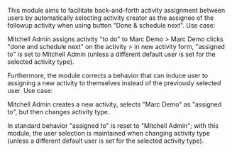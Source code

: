 This module aims to facilitate back-and-forth activity assignment
between users by automatically selecting activity creator as the
assignee of the followup activity when using button "Done & schedule
next". Use case:

Mitchell Admin assigns activity "to do" to Marc Demo \> Marc Demo clicks
"done and schedule next" on the activity \> in new activity form,
"assigned to" is set to Mitchell Admin (unless a different default user
is set for the selected activity type).

Furthermore, the module corrects a behavior that can induce user to
assigning a new activity to themselves instead of the previously
selected user. Use case:

Mitchell Admin creates a new activity, selects "Marc Demo" as "assigned
to", but then changes activity type.

In standard behavior "assigned to" is reset to "Mitchell Admin"; with
this module, the user selection is maintained when changing activity
type (unless a different default user is set for the selected activity
type).
